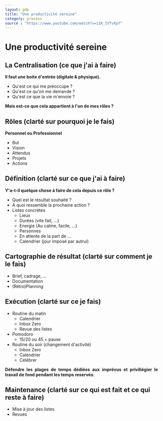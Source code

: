 ```yaml
---
layout: gdp
title: "Une productivité sereine"
category: process
source : "https://www.youtube.com/watch?v=i1K_IVTvXpY"
---
```


# Une productivité sereine

## La Centralisation (ce que j'ai à faire)

<p style="text-align: justify;">
  <strong>Il faut une boite d'entrée (digitale & physique).</strong>
</p>

- Qu'est ce qui me préoccupe ?
- Qu'est ce qu'on me demande ?
- Qu'est ce que la vie m'envoie ?

<p style="text-align: justify;">
  <strong>Mais est-ce que cela appartient à l'un de mes rôles ?</strong>
</p>

## Rôles (clarté sur pourquoi je le fais)

<p style="text-align: justify;">
  <strong>Personnel ou Professionnel</strong>
</p>

- But
- Vision
- Attendus
- Projets
- Actions

## Définition (clarté sur ce que j'ai à faire)

<p style="text-align: justify;">
  <strong>Y'a-t-il quelque chose à faire de cela depuis ce rôle ?</strong>
</p>

- Quel est le résultat souhaité ?
- A quoi ressemble la prochaine action ?
- Listes concrètes
  - Lieux
  - Durées (vite fait, ...)
  - Energie (Au calme, facile, ...)
  - Personnes
  - En attente de la part de ...
  - Calendrier (jour imposé par autrui)
 
## Cartographie de résultat (clarté sur comment je le fais)

- Brief, cadrage, ...
- Documentation
- (Rétro)Planning

## Exécution (clarté sur ce je fais)

- Routine du matin
  - Calendrier
  - Inbox Zero
  - Revue des listes
- Pomodoro
  - 15/20 ou 45 + pause
- Routine du soir (changement d'activité)
  - Inbox Zero
  - Calendrier
  - Célébrer
 
<p style="text-align: justify;">
  <strong>Défendre les plages de temps dédiées aux imprévus et priviliégier le travail de fond pendant <span>les temps reservés</span>.</strong>
</p>
 
## Maintenance (clarté sur ce qui est fait et ce qui reste à faire)

- Mise à jour des listes
- Revues

